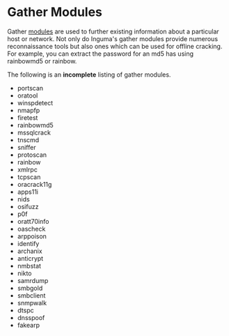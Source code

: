 # Gather Modules #

Gather [modules](ModuleCategories.md) are used to further existing information about a particular host or network. Not only do Inguma's gather modules provide numerous reconnaissance tools but also ones which can be used for offline cracking. For example, you can extract the password for an md5 has using rainbowmd5 or rainbow.

The following is an **incomplete** listing of gather modules.

  * portscan
  * oratool
  * winspdetect
  * nmapfp
  * firetest
  * rainbowmd5
  * mssqlcrack
  * tnscmd
  * sniffer
  * protoscan
  * rainbow
  * xmlrpc
  * tcpscan
  * oracrack11g
  * apps11i
  * nids
  * osifuzz
  * p0f
  * oratt70info
  * oascheck
  * arppoison
  * identify
  * archanix
  * anticrypt
  * nmbstat
  * nikto
  * samrdump
  * smbgold
  * smbclient
  * snmpwalk
  * dtspc
  * dnsspoof
  * fakearp